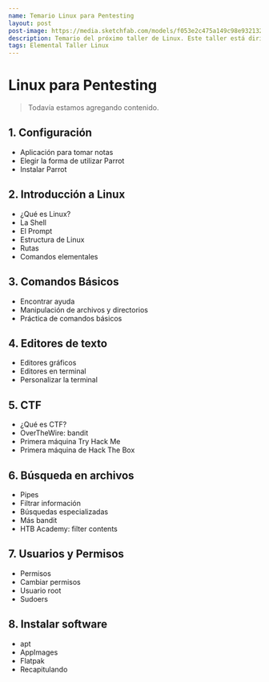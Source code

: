 ```yaml
---
name: Temario Linux para Pentesting
layout: post
post-image: https://media.sketchfab.com/models/f053e2c475a149c98e9321320ab31341/thumbnails/7632bd1580654a06a7d90a48d9229fc3/f5eb0f61a90e4724b745eff777f992d0.jpeg
description: Temario del próximo taller de Linux. Este taller está dirigido a personas con poca o nula experiencia en Linux, se abarcarán temas desde cómo ejecutar comandos hasta administración de permisos. Se incluye una introducción a la resolución de máquinas y principios de pentesting.
tags: Elemental Taller Linux
---
```


# Linux para Pentesting
> Todavía estamos agregando contenido.

## 1. Configuración
- Aplicación para tomar notas
- Elegir la forma de utilizar Parrot
- Instalar Parrot

## 2. Introducción a Linux
- ¿Qué es Linux?
- La Shell
- El Prompt
- Estructura de Linux
- Rutas
- Comandos elementales

## 3. Comandos Básicos
- Encontrar ayuda
- Manipulación de archivos y directorios
- Práctica de comandos básicos

## 4. Editores de texto
- Editores gráficos
- Editores en terminal
- Personalizar la terminal

## 5. CTF 
- ¿Qué es CTF?
- OverTheWire: bandit
- Primera máquina Try Hack Me
- Primera máquina de Hack The Box

## 6. Búsqueda en archivos
- Pipes
- Filtrar información
- Búsquedas especializadas
- Más bandit
- HTB Academy: filter contents

## 7. Usuarios y Permisos
- Permisos
- Cambiar permisos
- Usuario root
- Sudoers

## 8. Instalar software
- apt
- AppImages
- Flatpak
- Recapitulando
